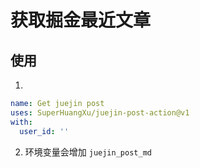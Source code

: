 # 获取掘金最近文章

## 使用

1.

```yaml
name: Get juejin post
uses: SuperHuangXu/juejin-post-action@v1
with:
  user_id: ''
```

2. 环境变量会增加 `juejin_post_md`
